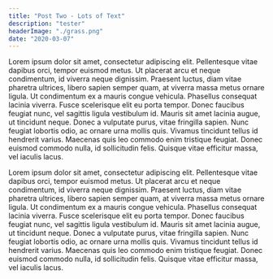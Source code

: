 ```yaml
---
title: "Post Two - Lots of Text"
description: "tester"
headerImage: "./grass.png"
date: "2020-03-07"
---
```


Lorem ipsum dolor sit amet, consectetur adipiscing elit. Pellentesque vitae dapibus orci, tempor euismod metus. Ut placerat arcu et neque condimentum, id viverra neque dignissim. Praesent luctus, diam vitae pharetra ultrices, libero sapien semper quam, at viverra massa metus ornare ligula. Ut condimentum ex a mauris congue vehicula. Phasellus consequat lacinia viverra. Fusce scelerisque elit eu porta tempor. Donec faucibus feugiat nunc, vel sagittis ligula vestibulum id. Mauris sit amet lacinia augue, ut tincidunt neque. Donec a vulputate purus, vitae fringilla sapien. Nunc feugiat lobortis odio, ac ornare urna mollis quis. Vivamus tincidunt tellus id hendrerit varius. Maecenas quis leo commodo enim tristique feugiat. Donec euismod commodo nulla, id sollicitudin felis. Quisque vitae efficitur massa, vel iaculis lacus.

Lorem ipsum dolor sit amet, consectetur adipiscing elit. Pellentesque vitae dapibus orci, tempor euismod metus. Ut placerat arcu et neque condimentum, id viverra neque dignissim. Praesent luctus, diam vitae pharetra ultrices, libero sapien semper quam, at viverra massa metus ornare ligula. Ut condimentum ex a mauris congue vehicula. Phasellus consequat lacinia viverra. Fusce scelerisque elit eu porta tempor. Donec faucibus feugiat nunc, vel sagittis ligula vestibulum id. Mauris sit amet lacinia augue, ut tincidunt neque. Donec a vulputate purus, vitae fringilla sapien. Nunc feugiat lobortis odio, ac ornare urna mollis quis. Vivamus tincidunt tellus id hendrerit varius. Maecenas quis leo commodo enim tristique feugiat. Donec euismod commodo nulla, id sollicitudin felis. Quisque vitae efficitur massa, vel iaculis lacus.